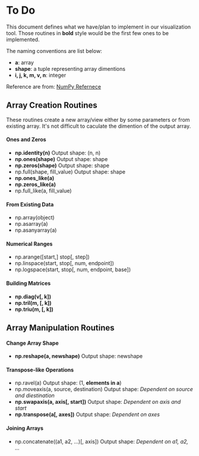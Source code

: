 
To Do
=====

This document defines what we have/plan to implement in our visualization tool.
Those routines in **bold** style would be the first few ones to be implemented.

The naming conventions are list below:
* **a**: array
* **shape**: a tuple representing array dimentions
* **i, j, k, m, v, n**: integer

Reference are from: [NumPy Refernece](https://docs.scipy.org/doc/numpy/reference/)

## Array Creation Routines

These routines create a new array/view either by some parameters or from existing array.
It's not difficult to caculate the dimention of the output array.

#### Ones and Zeros

* **np.identity(n)**
  Output shape: (n, n)
* **np.ones(shape)**
  Output shape: shape
* **np.zeros(shape)**
  Output shape: shape
* np.full(shape, fill_value)
  Output shape: shape
* **np.ones_like(a)**
* **np.zeros_like(a)**
* np.full_like(a, fill_value)

#### From Existing Data

* np.array(object)
* np.asarray(a)
* np.asanyarray(a)

#### Numerical Ranges

* np.arange([start,] stop[, step])
* np.linspace(start, stop[, num, endpoint])
* np.logspace(start, stop[, num, endpoint, base])

#### Building Matrices

* **np.diag(v[, k])**
* **np.tril(m, [, k])**
* **np.triu(m, [, k])**

## Array Manipulation Routines

#### Change Array Shape

* **np.reshape(a, newshape)**
  Output shape: newshape

#### Transpose-like Operations

* np.ravel(a)
  Output shape: (1, __elements in a__)
* np.moveaxis(a, source, destination)
  Output shape: *Dependent on source and diestination*
* **np.swapaxis(a, axis[, start])**
  Output shape: *Dependent on axis and start*
* **np.transpose(a[, axes])**
  Output shape: *Dependent on axes*

#### Joining Arrays

* np.concatenate((a1, a2, ...)[, axis])
  Output shape: *Dependent on a1, a2, ...*

